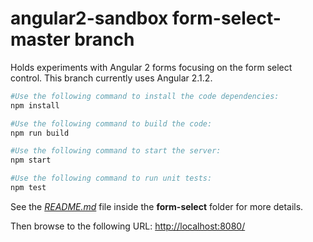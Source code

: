 # angular2-sandbox form-select-master branch
Holds experiments with Angular 2 forms focusing on the form select control.
This branch currently uses Angular 2.1.2.

```bash
#Use the following command to install the code dependencies:
npm install

#Use the following command to build the code:
npm run build

#Use the following command to start the server:
npm start

#Use the following command to run unit tests:
npm test
```
See the [*README.md*](form-select/README.md) file inside the **form-select** folder for more details.

Then browse to the following URL: [http://localhost:8080/](http://localhost:8080/)

